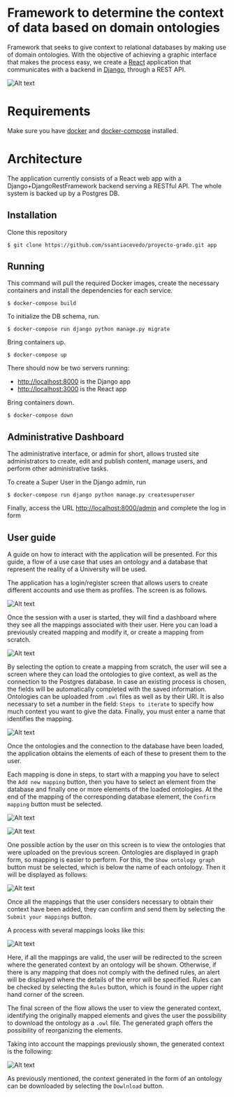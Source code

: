 # Framework to determine the context of data based on domain ontologies

Framework that seeks to give context to relational databases by making use of domain ontologies. With the objective of achieving a graphic interface that makes the process easy, we create a [React](https://facebook.github.io/react/) application that communicates with a backend in [Django](https://www.djangoproject.com/), through a REST API.

![Alt text](/frontend/src/assets/final_mapping_example.png?raw=true "Example")

# Requirements

Make sure you have [docker](https://docs.docker.com/install/) and [docker-compose](https://docs.docker.com/compose/install/) installed.

# Architecture

The application currently consists of a React web app with a Django+DjangoRestFramework backend serving a RESTful API. The whole system is backed up by a Postgres DB.

## Installation

Clone this repository

```shell
$ git clone https://github.com/ssantiacevedo/proyecto-grado.git app
```

## Running

This command will pull the required Docker images, create the necessary containers and install the dependencies for each service.

```shell
$ docker-compose build
```

To initialize the DB schema, run.

```shell
$ docker-compose run django python manage.py migrate
```

Bring containers up.

```shell
$ docker-compose up
```

There should now be two servers running:

- [http://localhost:8000](http://localhost:8000) is the Django app
- [http://localhost:3000](http://127.0.0.1:3000) is the React app

Bring containers down.

```shell
$ docker-compose down
```

## Administrative Dashboard

The administrative interface, or admin for short, allows trusted site administrators to create, edit and publish content, manage users, and perform other administrative tasks.

To create a Super User in the Django admin, run

```shell
$ docker-compose run django python manage.py createsuperuser
```

Finally, access the URL [http://localhost:8000/admin](http://localhost:8000/admin) and complete the log in form

## User guide

A guide on how to interact with the application will be presented.
For this guide, a flow of a use case that uses an ontology and a database that represent the reality of a University will be used.

The application has a login/register screen that allows users to create different accounts and use them as profiles. The screen is as follows.

![Alt text](/frontend/src/assets/login.png?raw=true "Login/Register Page")

Once the session with a user is started, they will find a dashboard where they see all the mappings associated with their user. Here you can load a previously created mapping and modify it, or create a mapping from scratch.

![Alt text](/frontend/src/assets/dashboard.png?raw=true "Dashboard Page")

By selecting the option to create a mapping from scratch, the user will see a screen where they can load the ontologies to give context, as well as the connection to the Postgres database. In case an existing process is chosen, the fields will be automatically completed with the saved information. Ontologies can be uploaded from `.owl` files as well as by their URI. It is also necessary to set a number in the field: `Steps to iterate` to specify how much context you want to give the data. Finally, you must enter a name that identifies the mapping.

![Alt text](/frontend/src/assets/upload_data.png?raw=true "Upload Data Page")

Once the ontologies and the connection to the database have been loaded, the application obtains the elements of each of these to present them to the user.

Each mapping is done in steps, to start with a mapping you have to select the `Add new mapping` button, then you have to select an element from the database and finally one or more elements of the loaded ontologies. At the end of the mapping of the corresponding database element, the `Confirm mapping` button must be selected.

![Alt text](/frontend/src/assets/intermediate_mapping1.png?raw=true "Intermediate mapping step 1")

![Alt text](/frontend/src/assets/intermediate_mapping2.png?raw=true "Intermediate mapping step 2")

One possible action by the user on this screen is to view the ontologies that were uploaded on the previous screen. Ontologies are displayed in graph form, so mapping is easier to perform. For this, the `Show ontology graph` button must be selected, which is below the name of each ontology. Then it will be displayed as follows:

![Alt text](/frontend/src/assets/ontology_graph.png?raw=true "Ontology Graph")

Once all the mappings that the user considers necessary to obtain their context have been added, they can confirm and send them by selecting the `Submit your mappings` button.

A process with several mappings looks like this:

![Alt text](/frontend/src/assets/final_mapping_process.png?raw=true "Mapping Process")

Here, if all the mappings are valid, the user will be redirected to the screen where the generated context by an ontology will be shown. Otherwise, if there is any mapping that does not comply with the defined rules, an alert will be displayed where the details of the error will be specified. Rules can be checked by selecting the `Rules` button, which is found in the upper right hand corner of the screen.

The final screen of the flow allows the user to view the generated context, identifying the originally mapped elements and gives the user the possibility to download the ontology as a `.owl` file. The generated graph offers the possibility of reorganizing the elements.

Taking into account the mappings previously shown, the generated context is the following:

![Alt text](/frontend/src/assets/generated_context.png?raw=true "Generated Context")

As previously mentioned, the context generated in the form of an ontology can be downloaded by selecting the `Dowlnload` button.
